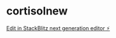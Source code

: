 # cortisolnew

[Edit in StackBlitz next generation editor ⚡️](https://stackblitz.com/~/github.com/mph1998-cloud/cortisolnew)